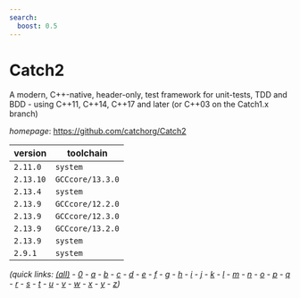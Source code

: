 ```yaml
---
search:
  boost: 0.5
---
```

# Catch2

A modern, C++-native, header-only,  test framework for unit-tests, TDD and BDD  - using C++11, C++14, C++17 and later    (or C++03 on the Catch1.x branch)

*homepage*: <https://github.com/catchorg/Catch2>

version | toolchain
--------|----------
``2.11.0`` | ``system``
``2.13.10`` | ``GCCcore/13.3.0``
``2.13.4`` | ``system``
``2.13.9`` | ``GCCcore/12.2.0``
``2.13.9`` | ``GCCcore/12.3.0``
``2.13.9`` | ``GCCcore/13.2.0``
``2.13.9`` | ``system``
``2.9.1`` | ``system``


*(quick links: [(all)](../index.md) - [0](../0/index.md) - [a](../a/index.md) - [b](../b/index.md) - [c](../c/index.md) - [d](../d/index.md) - [e](../e/index.md) - [f](../f/index.md) - [g](../g/index.md) - [h](../h/index.md) - [i](../i/index.md) - [j](../j/index.md) - [k](../k/index.md) - [l](../l/index.md) - [m](../m/index.md) - [n](../n/index.md) - [o](../o/index.md) - [p](../p/index.md) - [q](../q/index.md) - [r](../r/index.md) - [s](../s/index.md) - [t](../t/index.md) - [u](../u/index.md) - [v](../v/index.md) - [w](../w/index.md) - [x](../x/index.md) - [y](../y/index.md) - [z](../z/index.md))*

